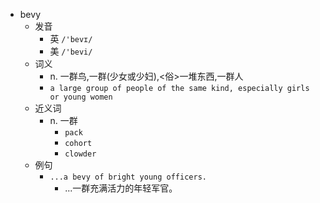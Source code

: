 - bevy
  - 发音
    - 英 `/'bevɪ/`
    - 美 `/'bevi/`
  - 词义
    - n. 一群鸟,一群(少女或少妇),<俗>一堆东西,一群人
    - `a large group of people of the same kind, especially girls or young women`
  - 近义词
    - n. 一群
      - `pack`
      - `cohort`
      - `clowder`
  - 例句
    - `...a bevy of bright young officers.`
      - ...一群充满活力的年轻军官。

